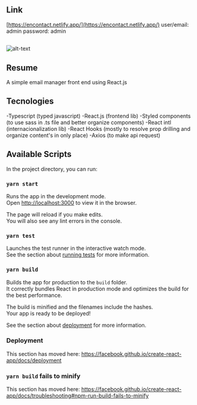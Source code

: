 ## Link

[https://encontact.netlify.app/](https://encontact.netlify.app/)
user/email: admin
password: admin

##

![alt-text](https://i.imgur.com/4AGze9t.gif)

## Resume

A simple email manager front end using React.js

## Tecnologies

-Typescript (typed javascript)
-React.js (frontend lib)
-Styled components (to use sass in .ts file and better organize components)
-React intl (internacionalization lib)
-React Hooks (mostly to resolve prop drilling and organize content's in only place)
-Axios (to make api request)

## Available Scripts

In the project directory, you can run:

### `yarn start`

Runs the app in the development mode.<br />
Open [http://localhost:3000](http://localhost:3000) to view it in the browser.

The page will reload if you make edits.<br />
You will also see any lint errors in the console.

### `yarn test`

Launches the test runner in the interactive watch mode.<br />
See the section about [running tests](https://facebook.github.io/create-react-app/docs/running-tests) for more information.

### `yarn build`

Builds the app for production to the `build` folder.<br />
It correctly bundles React in production mode and optimizes the build for the best performance.

The build is minified and the filenames include the hashes.<br />
Your app is ready to be deployed!

See the section about [deployment](https://facebook.github.io/create-react-app/docs/deployment) for more information.

### Deployment

This section has moved here: https://facebook.github.io/create-react-app/docs/deployment

### `yarn build` fails to minify

This section has moved here: https://facebook.github.io/create-react-app/docs/troubleshooting#npm-run-build-fails-to-minify
